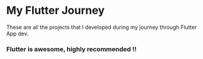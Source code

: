 # My Flutter Journey

These are all the projects that I developed during my journey through Flutter App dev. 

### Flutter is awesome, highly recommended !!
